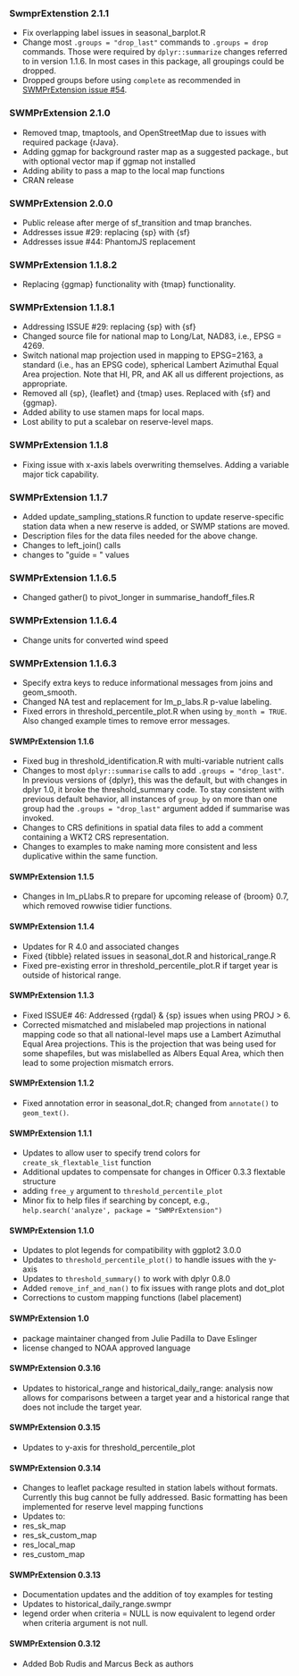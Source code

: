### SwmprExtenstion 2.1.1
* Fix overlapping label issues in seasonal_barplot.R
* Change most `.groups = "drop_last"` commands to `.groups = drop` commands.  Those were required by `dplyr::summarize` changes referred to in version 1.1.6.  In most cases in this package, all groupings could be dropped.
* Dropped groups before using `complete` as recommended in [SWMPrExtension issue #54](https://github.com/NOAA-OCM/SWMPrExtension/pull/54).

### SWMPrExtension 2.1.0
* Removed tmap, tmaptools, and OpenStreetMap due to issues with required package {rJava}.
* Adding ggmap for background raster map as a suggested package., but with optional vector map if ggmap not installed
* Adding ability to pass a map to the local map functions
* CRAN release

### SWMPrExtension 2.0.0
* Public release after merge of sf_transition and tmap branches. 
* Addresses issue #29: replacing {sp} with {sf} 
* Addresses issue #44: PhantomJS replacement

### SWMPrExtension 1.1.8.2
* Replacing {ggmap} functionality with {tmap} functionality.

### SWMPrExtension 1.1.8.1
* Addressing ISSUE #29: replacing {sp} with {sf}
* Changed source file for national map to Long/Lat, NAD83, i.e., EPSG = 4269.
* Switch national map projection used in mapping to EPSG=2163, a standard (i.e., has an EPSG code), spherical Lambert Azimuthal Equal Area projection. Note that HI, PR, and AK all us different projections, as appropriate.
* Removed all {sp}, {leaflet} and {tmap} uses.  Replaced with {sf} and {ggmap}.
* Added ability to use stamen maps for local maps.
* Lost ability to put a scalebar on reserve-level maps.

### SWMPrExtension 1.1.8
* Fixing issue with x-axis labels overwriting themselves.  Adding a variable major tick capability.

### SWMPrExtension 1.1.7
* Added update_sampling_stations.R function to update reserve-specific station data when a new reserve is added, or SWMP stations are moved.
* Description files for the data files needed for the above change.
* Changes to left_join() calls
* changes to "guide = " values

### SWMPrExtension 1.1.6.5
* Changed gather() to pivot_longer in summarise_handoff_files.R

### SWMPrExtension 1.1.6.4
* Change units for converted wind speed

### SWMPrExtension 1.1.6.3
* Specify extra keys to reduce informational messages from joins and geom_smooth.
* Changed NA test and replacement for lm_p_labs.R p-value labeling.
* Fixed errors in threshold_percentile_plot.R when using `by_month = TRUE`. Also changed example times to remove error messages.

#### SWMPrExtension 1.1.6
* Fixed bug in threshold_identification.R with multi-variable nutrient calls
* Changes to most `dplyr::summarise` calls to add `.groups = "drop_last"`. In previous versions of {dplyr}, this was the default, but with changes in dplyr 1.0, it broke the threshold_summary code.  To stay consistent with previous default behavior, all instances of `group_by` on more than one group had the `.groups = "drop_last"` argument added if summarise was invoked.
* Changes to CRS definitions in spatial data files to add a comment containing
a WKT2 CRS representation.
* Changes to examples to make naming more consistent and less duplicative within the same function.

#### SWMPrExtension 1.1.5
* Changes in lm_pLlabs.R to prepare for upcoming release of {broom} 0.7, which removed rowwise tidier functions.

#### SWMPrExtension 1.1.4
* Updates for R 4.0 and associated changes
* Fixed {tibble} related issues in seasonal_dot.R and historical_range.R
* Fixed pre-existing error in threshold_percentile_plot.R if target year is outside of historical range.

#### SWMPrExtension 1.1.3
* Fixed ISSUE# 46: Addressed {rgdal} & {sp} issues when using PROJ > 6. 
* Corrected mismatched and mislabeled map projections in national mapping code so that all national-level maps use a Lambert Azimuthal Equal Area projections.  This is the projection that was being used for some shapefiles, but was mislabelled as Albers Equal Area, which then lead to some projection mismatch errors.

#### SWMPrExtension 1.1.2
* Fixed annotation error in seasonal_dot.R; changed from `annotate()` to `geom_text()`.

#### SWMPrExtension 1.1.1
* Updates to allow user to specify trend colors for `create_sk_flextable_list` function
* Additional updates to compensate for changes in Officer 0.3.3 flextable structure
* adding `free_y` argument to `threshold_percentile_plot`
* Minor fix to help files if searching by concept, e.g., `help.search('analyze', package = "SWMPrExtension")`

#### SWMPrExtension 1.1.0
* Updates to plot legends for compatibility with ggplot2 3.0.0
* Updates to `threshold_percentile_plot()` to handle issues with the y-axis
* Updates to `threshold_summary()` to work with dplyr 0.8.0
* Added `remove_inf_and_nan()` to fix issues with range plots and dot_plot
* Corrections to custom mapping functions (label placement)

#### SWMPrExtension 1.0
* package maintainer changed from Julie Padilla to Dave Eslinger
* license changed to NOAA approved language

#### SWMPrExtension 0.3.16
* Updates to historical_range and historical_daily_range: analysis now allows for comparisons between a target year and a historical range that does not include the target year.

#### SWMPrExtension 0.3.15
* Updates to y-axis for threshold_percentile_plot

#### SWMPrExtension 0.3.14
* Changes to leaflet package resulted in station labels without formats. Currently this bug cannot be fully addressed. Basic formatting has been implemented for reserve level mapping functions
* Updates to:
 * res_sk_map
 * res_sk_custom_map
 * res_local_map
 * res_custom_map

#### SWMPrExtension 0.3.13
* Documentation updates and the addition of toy examples for testing
* Updates to historical_daily_range.swmpr
 * legend order when criteria = NULL is now equivalent to legend order when criteria argument is not null.

#### SWMPrExtension 0.3.12

* Added Bob Rudis and Marcus Beck as authors
